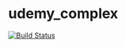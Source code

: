 # udemy_complex

[![Build Status](https://travis-ci.org/levmichael3/udemy_complex.svg?branch=master)](https://travis-ci.org/levmichael3/udemy_complex)
